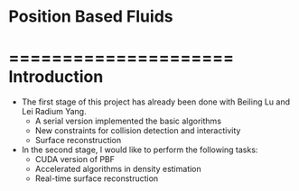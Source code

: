 Position Based Fluids
=====================

=====================
Introduction
=====================
* The first stage of this project has already been done with Beiling Lu and Lei Radium Yang. 
	* A serial version implemented the basic algorithms
	* New constraints for collision detection and interactivity
	* Surface reconstruction
* In the second stage, I would like to perform the following tasks:
	* CUDA version of PBF
	* Accelerated algorithms in density estimation
	* Real-time surface reconstruction

